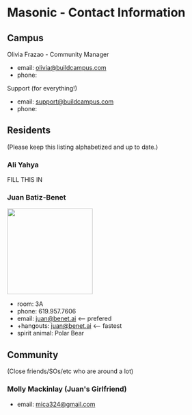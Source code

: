 # Masonic - Contact Information

## Campus

Olivia Frazao - Community Manager

- email: olivia@buildcampus.com
- phone:

Support (for everything!)

- email: support@buildcampus.com
- phone:

## Residents

(Please keep this listing alphabetized and up to date.)

### Ali Yahya

FILL THIS IN

### Juan Batiz-Benet

<img src="http://juan.benet.ai/img/juan.batizbenet.headshotsq.jpg"
  style="width: 200px; height: 200px;" />

- room: 3A
- phone: 619.957.7606
- email: juan@benet.ai  <-- prefered
- +hangouts: juan@benet.ai <-- fastest
- spirit animal: Polar Bear


## Community

(Close friends/SOs/etc who are around a lot)

### Molly Mackinlay (Juan's Girlfriend)

- email: mica324@gmail.com

